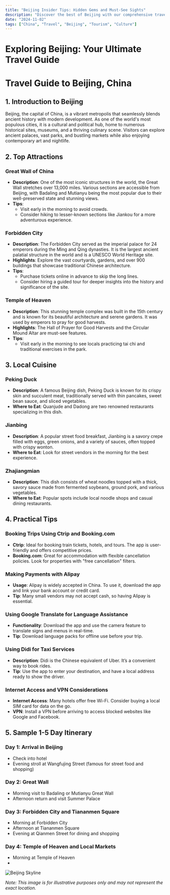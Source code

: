 ```yaml
---
title: "Beijing Insider Tips: Hidden Gems and Must-See Sights"
description: "Discover the best of Beijing with our comprehensive travel guide. Explore top attractions, savor local cuisine, and get insider tips for an unforgettable Chinese adventure."
date: "2024-11-02"
tags: ["China", "Travel", "Beijing", "Tourism", "Culture"]
---
```


# Exploring Beijing: Your Ultimate Travel Guide

# Travel Guide to Beijing, China

## 1. Introduction to Beijing
Beijing, the capital of China, is a vibrant metropolis that seamlessly blends ancient history with modern development. As one of the world's most populous cities, it is a cultural and political hub, home to numerous historical sites, museums, and a thriving culinary scene. Visitors can explore ancient palaces, vast parks, and bustling markets while also enjoying contemporary art and nightlife.

## 2. Top Attractions

### Great Wall of China
- **Description**: One of the most iconic structures in the world, the Great Wall stretches over 13,000 miles. Various sections are accessible from Beijing, with Badaling and Mutianyu being the most popular due to their well-preserved state and stunning views.
- **Tips**: 
  - Visit early in the morning to avoid crowds.
  - Consider hiking to lesser-known sections like Jiankou for a more adventurous experience.

### Forbidden City
- **Description**: The Forbidden City served as the imperial palace for 24 emperors during the Ming and Qing dynasties. It is the largest ancient palatial structure in the world and is a UNESCO World Heritage site.
- **Highlights**: Explore the vast courtyards, gardens, and over 900 buildings that showcase traditional Chinese architecture.
- **Tips**: 
  - Purchase tickets online in advance to skip the long lines.
  - Consider hiring a guided tour for deeper insights into the history and significance of the site.

### Temple of Heaven
- **Description**: This stunning temple complex was built in the 15th century and is known for its beautiful architecture and serene gardens. It was used by emperors to pray for good harvests.
- **Highlights**: The Hall of Prayer for Good Harvests and the Circular Mound Altar are must-see features.
- **Tips**: 
  - Visit early in the morning to see locals practicing tai chi and traditional exercises in the park.

## 3. Local Cuisine

### Peking Duck
- **Description**: A famous Beijing dish, Peking Duck is known for its crispy skin and succulent meat, traditionally served with thin pancakes, sweet bean sauce, and sliced vegetables.
- **Where to Eat**: Quanjude and Dadong are two renowned restaurants specializing in this dish.

### Jianbing
- **Description**: A popular street food breakfast, Jianbing is a savory crepe filled with eggs, green onions, and a variety of sauces, often topped with crispy wonton.
- **Where to Eat**: Look for street vendors in the morning for the best experience.

### Zhajiangmian
- **Description**: This dish consists of wheat noodles topped with a thick, savory sauce made from fermented soybeans, ground pork, and various vegetables.
- **Where to Eat**: Popular spots include local noodle shops and casual dining restaurants.

## 4. Practical Tips

### Booking Trips Using Ctrip and Booking.com
- **Ctrip**: Ideal for booking train tickets, hotels, and tours. The app is user-friendly and offers competitive prices.
- **Booking.com**: Great for accommodation with flexible cancellation policies. Look for properties with "free cancellation" filters.

### Making Payments with Alipay
- **Usage**: Alipay is widely accepted in China. To use it, download the app and link your bank account or credit card.
- **Tip**: Many small vendors may not accept cash, so having Alipay is essential.

### Using Google Translate for Language Assistance
- **Functionality**: Download the app and use the camera feature to translate signs and menus in real-time.
- **Tip**: Download language packs for offline use before your trip.

### Using Didi for Taxi Services
- **Description**: Didi is the Chinese equivalent of Uber. It’s a convenient way to book rides.
- **Tip**: Use the app to enter your destination, and have a local address ready to show the driver.

### Internet Access and VPN Considerations
- **Internet Access**: Many hotels offer free Wi-Fi. Consider buying a local SIM card for data on the go.
- **VPN**: Install a VPN before arriving to access blocked websites like Google and Facebook.

## 5. Sample 1-5 Day Itinerary

### Day 1: Arrival in Beijing
- Check into hotel
- Evening stroll at Wangfujing Street (famous for street food and shopping)

### Day 2: Great Wall
- Morning visit to Badaling or Mutianyu Great Wall
- Afternoon return and visit Summer Palace

### Day 3: Forbidden City and Tiananmen Square
- Morning at Forbidden City
- Afternoon at Tiananmen Square
- Evening at Qianmen Street for dining and shopping

### Day 4: Temple of Heaven and Local Markets
- Morning at Temple of Heaven
-

<img src="https://source.unsplash.com/1600x900/?Beijing,cityscape" alt="Beijing Skyline" loading="lazy">

*Note: This image is for illustrative purposes only and may not represent the exact location.*

